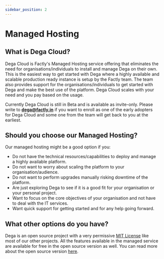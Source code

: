 ```yaml
---
sidebar_position: 2
---
```


# Managed Hosting

## What is Dega Cloud?

Dega Cloud is Factly's Managed Hosting service offering that eliminates the need for organisations/individuals to install and manage Dega on their own. This is the easiest way to get started with Dega where a highly available and scalable production ready instance is setup by the Factly team. The team also provides support for the organisations/individuals to get started with Dega and make the best use of the platform.
Dega Cloud scales with your need and you pay based on the usage.

Currently Dega Cloud is still in Beta and is available as invite-only. Please write to **dega@factly.in** if you want to enroll as one of the early adopters for Dega Cloud and some one from the team will get back to you at the earliest.

## Should you choose our Managed Hosting?

Our managed hosting might be a good option if you:

- Do not have the technical resources/capabilities to deploy and manage a highly available platform.
- Do not want to worry about scaling the platform to your organisation/audience. 
- Do not want to perform upgrades manually risking downtime of the platform.
- Are just exploring Dega to see if it is a good fit for your organisation or your personal project.
- Want to focus on the core objectives of your organisation and not have to deal with the IT services.
- Want quick support for getting started and for any help going forward.

## What other options do you have?

Dega is an open source project with a very permissive [MIT License](https://github.com/factly/dega/blob/develop/LICENSE) like most of our other projects. All the features available in the managed service are available for free in the open source version as well. You can read more about the open source version [here](/docs/introduction/self-hosted).